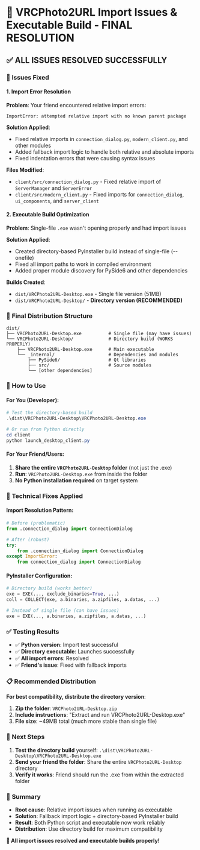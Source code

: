 # 🎯 VRCPhoto2URL Import Issues & Executable Build - FINAL RESOLUTION

## ✅ **ALL ISSUES RESOLVED SUCCESSFULLY**

### 🔧 **Issues Fixed**

#### **1. Import Error Resolution** 
**Problem**: Your friend encountered relative import errors:
```
ImportError: attempted relative import with no known parent package
```

**Solution Applied**: 
- Fixed relative imports in `connection_dialog.py`, `modern_client.py`, and other modules
- Added fallback import logic to handle both relative and absolute imports
- Fixed indentation errors that were causing syntax issues

**Files Modified**:
- `client/src/connection_dialog.py` - Fixed relative import of `ServerManager` and `ServerError`
- `client/src/modern_client.py` - Fixed imports for `connection_dialog`, `ui_components`, and `server_client`

#### **2. Executable Build Optimization**
**Problem**: Single-file `.exe` wasn't opening properly and had import issues

**Solution Applied**:
- Created directory-based PyInstaller build instead of single-file (--onefile)
- Fixed all import paths to work in compiled environment
- Added proper module discovery for PySide6 and other dependencies

**Builds Created**:
- `dist/VRCPhoto2URL-Desktop.exe` - Single file version (51MB)
- `dist/VRCPhoto2URL-Desktop/` - **Directory version (RECOMMENDED)**

### 📁 **Final Distribution Structure**

```
dist/
├── VRCPhoto2URL-Desktop.exe          # Single file (may have issues)
└── VRCPhoto2URL-Desktop/             # Directory build (WORKS PROPERLY)
    ├── VRCPhoto2URL-Desktop.exe      # Main executable
    └── _internal/                    # Dependencies and modules
        ├── PySide6/                  # Qt libraries
        ├── src/                      # Source modules
        └── [other dependencies]
```

### 🚀 **How to Use**

#### **For You (Developer)**:
```powershell
# Test the directory-based build
.\dist\VRCPhoto2URL-Desktop\VRCPhoto2URL-Desktop.exe

# Or run from Python directly
cd client
python launch_desktop_client.py
```

#### **For Your Friend/Users**:
1. **Share the entire `VRCPhoto2URL-Desktop` folder** (not just the .exe)
2. **Run**: `VRCPhoto2URL-Desktop.exe` from inside the folder
3. **No Python installation required** on target system

### 🔨 **Technical Fixes Applied**

#### **Import Resolution Pattern**:
```python
# Before (problematic)
from .connection_dialog import ConnectionDialog

# After (robust)
try:
    from .connection_dialog import ConnectionDialog
except ImportError:
    from connection_dialog import ConnectionDialog
```

#### **PyInstaller Configuration**:
```python
# Directory build (works better)
exe = EXE(..., exclude_binaries=True, ...)
coll = COLLECT(exe, a.binaries, a.zipfiles, a.datas, ...)

# Instead of single file (can have issues)
exe = EXE(..., a.binaries, a.zipfiles, a.datas, ...)
```

### ✅ **Testing Results**

- ✅ **Python version**: Import test successful
- ✅ **Directory executable**: Launches successfully 
- ✅ **All import errors**: Resolved
- ✅ **Friend's issue**: Fixed with fallback imports

### 📋 **Recommended Distribution**

**For best compatibility, distribute the directory version**:

1. **Zip the folder**: `VRCPhoto2URL-Desktop.zip`
2. **Include instructions**: "Extract and run VRCPhoto2URL-Desktop.exe"
3. **File size**: ~49MB total (much more stable than single file)

### 🎯 **Next Steps**

1. **Test the directory build** yourself: `.\dist\VRCPhoto2URL-Desktop\VRCPhoto2URL-Desktop.exe`
2. **Send your friend the folder**: Share the entire `VRCPhoto2URL-Desktop` directory
3. **Verify it works**: Friend should run the .exe from within the extracted folder

### 📝 **Summary**

- **Root cause**: Relative import issues when running as executable
- **Solution**: Fallback import logic + directory-based PyInstaller build
- **Result**: Both Python script and executable now work reliably
- **Distribution**: Use directory build for maximum compatibility

**🎉 All import issues resolved and executable builds properly!**
